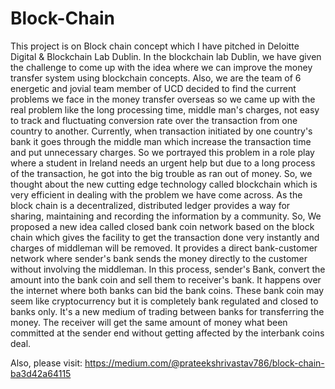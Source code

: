 # Block-Chain
This project is on Block chain concept which I have pitched in Deloitte Digital &amp; Blockchain Lab Dublin.
In the blockchain lab Dublin, we have given the challenge to come up with the idea where we can improve the money transfer system 
using blockchain concepts. Also, we are the team of 6 energetic and jovial team member of UCD decided to find the current 
problems we face in the money transfer overseas so we came up with the real problem like the long processing time, middle man's charges, 
not easy to track and fluctuating conversion rate over the transaction from one country to another.
Currently, when transaction initiated by one country's bank it goes through the middle man which increase the transaction time and 
put unnecessary charges. So we portrayed this problem in a role play where a student in Ireland needs an urgent help but due to a 
long process of the transaction, he got into the big trouble as ran out of money. So, we thought about the new cutting edge technology 
called blockchain which is very efficient in dealing with the problem we have come across. As the block chain is a decentralized, 
distributed ledger provides a way for sharing, maintaining and recording the information by a community. So, We proposed a new idea 
called closed bank coin network based on the block chain which gives the facility to get the transaction done very instantly and 
charges of middleman will be removed. It provides a direct bank-customer network where sender's bank sends the money directly to the 
customer without involving the middleman. In this process, sender's Bank, convert the amount into the bank coin and sell them to 
receiver's bank. It happens over the internet where both banks can bid the bank coins. These bank coin may seem like cryptocurrency 
but it is completely bank regulated and closed to banks only. It's a new medium of trading between banks for transferring the money. 
The receiver will get the same amount of money what been committed at the sender end without getting affected by the interbank coins deal.

Also, please visit:
https://medium.com/@prateekshrivastav786/block-chain-ba3d42a64115
